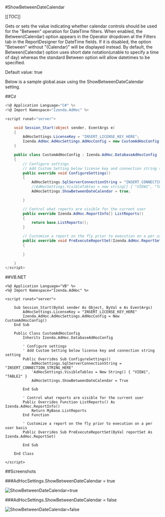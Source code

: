 #ShowBetweenDateCalendar

[[_TOC_]]

Gets or sets the value indicating whether calendar controls should be used for the "Between" operation for DateTime filters. 
When enabled, the Between(Calendar) option appears in the Operator dropdown at the Filters tab in the ReportDesigner for DateTime fields. If it is disabled, the option "Between" without "(Calendar)" will be displayed instead. By default, the Between(Calendar) option uses short date notation(unable to specify a time of day) whereas the standard Between option will allow datetimes to be specified.

Default value: true

Below is a sample global.asax using the ShowBetweenDateCalendar setting.

##C♯

```csharp
<%@ Application Language="C#" %>
<%@ Import Namespace="Izenda.AdHoc" %>

<script runat="server">

    void Session_Start(object sender, EventArgs e) 
    {
        AdHocSettings.LicenseKey = "INSERT_LICENSE_KEY_HERE";
        Izenda.AdHoc.AdHocSettings.AdHocConfig = new CustomAdHocConfig();
    }

    public class CustomAdHocConfig : Izenda.AdHoc.DatabaseAdHocConfig
    {
        // Configure settings
        // Add Custom Setting below license key and connection string setting
        public override void ConfigureSettings()
        {
            AdHocSettings.SqlServerConnectionString = "INSERT_CONNECTION_STRING_HERE";
            //AdHocSettings.VisibleTables = new string[] { "VIEW1", "TABLE2" };
            AdHocSettings.ShowBetweenDateCalendar = true;

        }

        // Control what reports are visible for the current user
        public override Izenda.AdHoc.ReportInfo[] ListReports()
        {
            return base.ListReports();
        }

        // Customize a report on the fly prior to execution on a per user basis
        public override void PreExecuteReportSet(Izenda.AdHoc.ReportSet reportSet)
        {
            
        }

    }
</script>
```

##VB.NET

```visualbasic
<%@ Application Language="VB" %>
<%@ Import Namespace="Izenda.AdHoc" %>

<script runat="server">

    Sub Session_Start(ByVal sender As Object, ByVal e As EventArgs)
        AdHocSettings.LicenseKey = "INSERT_LICENSE_KEY_HERE"
        Izenda.AdHoc.AdHocSettings.AdHocConfig = New CustomAdHocConfig()
    End Sub
    
    Public Class CustomAdHocConfig
        Inherits Izenda.AdHoc.DatabaseAdHocConfig
        
        ' Configure settings
        ' Add Custom Setting below license key and connection string setting
        Public Overrides Sub ConfigureSettings()
            AdHocSettings.SqlServerConnectionString = "INSERT_CONNECTION_STRING_HERE"
            'AdHocSettings.VisibleTables = New String() { "VIEW1", "TABLE2" }
            AdHocSettings.ShowBetweenDateCalendar = True

        End Sub
        
        ' Control what reports are visible for the current user
        Public Overrides Function ListReports() As Izenda.AdHoc.ReportInfo()
            Return MyBase.ListReports
        End Function

        ' Customize a report on the fly prior to execution on a per user basis
        Public Overrides Sub PreExecuteReportSet(ByVal reportSet As Izenda.AdHoc.ReportSet)
        
        End Sub

    End Class

</script>
```

##Screenshots

###AdHocSettings.ShowBetweenDateCalendar = true

![ShowBetweenDateCalendar=true](http://wiki.izenda.us/API/CodeSamples/ShowBetweenDateCalendar/between_date_calendar.png)

###AdHocSettings.ShowBetweenDateCalendar = false

![ShowBetweenDateCalendar=false](http://wiki.izenda.us/API/CodeSamples/ShowBetweenDateCalendar/between_date_no_calendar.png)
